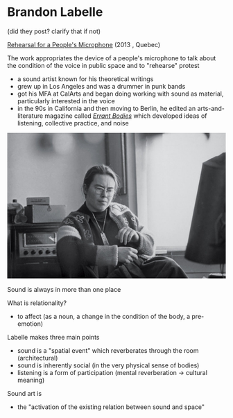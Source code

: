 # Brandon Labelle

(did they post? clarify that if not)

[Rehearsal for a People's Microphone](media/labelle_rehearsal.mp4) (2013 , Quebec)
<!-- pre Eric Garner and George Floyd -->

The work appropriates the device of a people's microphone to talk about the condition of the voice in public space and to "rehearse" protest

- a sound artist known for his theoretical writings
- grew up in Los Angeles and was a drummer in punk bands
- got his MFA at CalArts and began doing working with sound as material, particularly interested in the voice
- in the 90s in California and then moving to Berlin, he edited an arts-and-literature magazine called [_Errant Bodies_](https://www.errantbodies.org) which developed ideas of listening, collective practice, and noise

![](media/oliveros_1.jpg)

Sound is always in more than one place

What is relationality?
- to affect (as a noun, a change in the condition of the body, a pre-emotion)

Labelle makes three main points
- sound is a "spatial event" which reverberates through the room (architectural)
- sound is inherently social (in the very physical sense of bodies)
- listening is a form of participation (mental reverberation -> cultural meaning)

Sound art is
- the "activation of the existing relation between sound and space"
